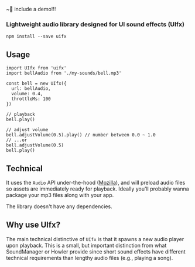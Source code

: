 ~😬 include a demo!!!




### Lightweight audio library designed for UI sound effects (UIfx)

```
npm install --save uifx
```

## Usage

```
import UIfx from 'uifx'
import bellAudio from './my-sounds/bell.mp3'

const bell = new UIfx({
  url: bellAudio,
  volume: 0.4,
  throttleMs: 100
})

// playback
bell.play()

// adjust volume
bell.adjustVolume(0.5).play() // number between 0.0 ~ 1.0
// ...or
bell.adjustVolume(0.5)
bell.play()
```


## Technical

It uses the `Audio` API under-the-hood ([Mozilla](https://developer.mozilla.org/en-US/docs/Web/API/HTMLAudioElement)), and will preload audio files so assets are immediately ready for playback. Ideally you'll probably wanna package your mp3 files along with your app.

The library doesn't have any dependencies.


## Why use UIfx?
 
 The main technical distinctive of `UIfx` is that it spawns a new audio player upon playback. This is a small, but important distinction from what SoundManager or Howler provide since short sound effects have different technical requirements than lengthy audio files (e.g., playing a song).



